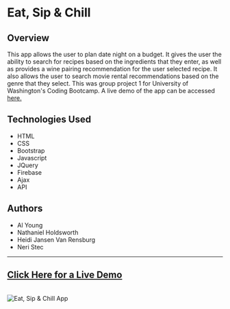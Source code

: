 # Eat, Sip & Chill

## Overview

This app allows the user to plan date night on a budget.  It gives the user the ability to search for recipes based on the ingredients that they enter, as well as provides a wine pairing recommendation for the user selected recipe.  It also allows the user to search movie rental recommendations based on the genre that they select.  This was group project 1 for University of Washington's Coding Bootcamp.  A live demo of the app can be accessed [here.](https://packleader206.github.io/Class-Project-1/)

## Technologies Used

- HTML
- CSS
- Bootstrap
- Javascript
- JQuery
- Firebase
- Ajax
- API

## Authors

- Al Young
- Nathaniel Holdsworth
- Heidi Jansen Van Rensburg
- Neri Stec
<hr>

## [Click Here for a Live Demo](https://packleader206.github.io/Class-Project-1/)
<br>

<img src="https://packleader206.github.io/Class-Project-1/assets/images/eatSipChill_screenshot.png" alt="Eat, Sip & Chill App">
